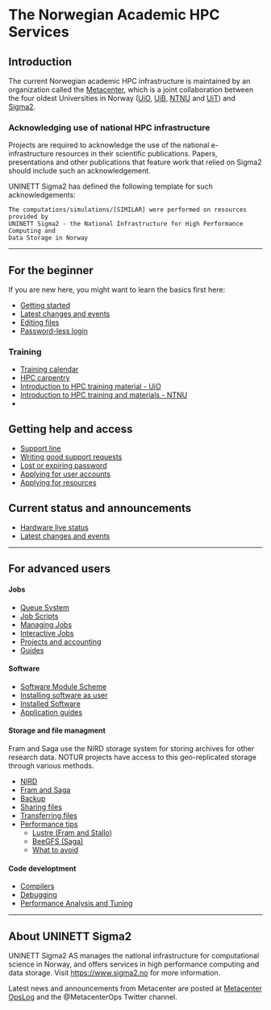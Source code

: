 # The Norwegian Academic HPC Services


## Introduction

The current Norwegian academic HPC infrastructure is maintained by an
organization called the [Metacenter](https://sigma2.no/metacenter), which is a
joint collaboration between the four oldest Universities in Norway
([UiO](https://uio.no), [UiB](https://uib.no), [NTNU](https://ntnu.no) and
[UiT](https://uit.no)) and [Sigma2](https://www.sigma2.no/).


### Acknowledging use of national HPC infrastructure

Projects are required to acknowledge the use of the national e-infrastructure
resources in their scientific publications. Papers, presentations and other
publications that feature work that relied on Sigma2 should include such an
acknowledgement.

UNINETT Sigma2 has defined the following template for such acknowledgements:

```
The computations/simulations/[SIMILAR] were performed on resources provided by
UNINETT Sigma2 - the National Infrastructure for High Performance Computing and
Data Storage in Norway
```

---

## For the beginner

If you are new here, you might want to learn the basics first here:

* [Getting started](/quick/getttingstarted.md)
* [Latest changes and events](https://opslog.sigma2.no)
* [Editing files](/faq/emacs.md)
* [Password-less login](/faq/ssh.md)

### Training

* [Training calendar](https://www.sigma2.no/events)
* [HPC carpentry](/support/hpc_carpentry.md)
* [Introduction to HPC training material - UiO](https://sabryr.github.io/hpc-intro/)
* [Introduction to HPC training and materials - NTNU](https://www.hpc.ntnu.no/ntnu-hpc-group/training/introduction-to-parallel-programming)
* 


## Getting help and access

* [Support line](/help/support.md)
* [Writing good support requests](/help/how_to_write_good_support_requests.md)
* [Lost or expiring password](/help/password.md)
* [Applying for user accounts](/help/account.md)
* [Applying for resources](/help/resources.md)


## Current status and announcements

* [Hardware live status](https://www.sigma2.no/hardware-status)
* [Latest changes and events](https://opslog.sigma2.no)

--------------------------------

## For advanced users

#### Jobs

* [Queue System](/jobs/queue_system.md)
* [Job Scripts](/jobs/job_scripts.md)
* [Managing Jobs](/jobs/managing_jobs.md)
* [Interactive Jobs](/jobs/interactive_jobs.md)
* [Projects and accounting](/jobs/projects.md)
* [Guides](/jobs/guides.md)

#### Software

* [Software Module Scheme](/apps/modulescheme.md)
* [Installing software as user](/apps/userinstallsw.md)
* [Installed Software](/apps/which_software_is_installed.md)
* [Application guides](/apps/appguides.md)

#### Storage and file managment

Fram and Saga use the NIRD storage system for storing archives for other
research data. NOTUR projects have access to this geo-replicated storage
through various methods.

* [NIRD](/storage/nird.md)
* [Fram and Saga](/storage/clusters.md)
* [Backup](/storage/backup.md)
* [Sharing files](/storage/data_policy.md)
* [Transferring files](/storage/file_transfer.md)
* [Performance tips](/storage/performance/overview.md)
    * [Lustre (Fram and Stallo)](/storage/performance/lustre.md)
    * [BeeGFS (Saga)](/storage/performance/beegfs.md)
    * [What to avoid](/storage/performance/what_to_avoid.md)

#### Code developtment
* [Compilers](/development/compilers.md)
* [Debugging](/development/debugging.md)
* [Performance Analysis and Tuning](/development/performance.md)

---

## About UNINETT Sigma2

UNINETT Sigma2 AS manages the national infrastructure for computational science
in Norway, and offers services in high performance computing and data storage.
Visit https://www.sigma2.no for more information.

Latest news and announcements from Metacenter are posted at <a
href="https://opslog.sigma2.no" target="_blank">Metacenter OpsLog</a> and the
@MetacenterOps Twitter channel.
